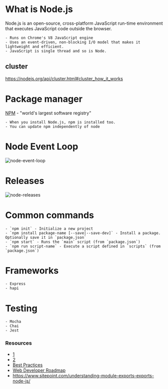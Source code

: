 # What is Node.js
Node.js is an open-source, cross-platform JavaScript run-time environment that executes JavaScript code outside the browser.

	- Runs on Chrome's V8 JavaScript engine
	- Uses an event-driven, non-blocking I/O model that makes it lightweight and efficient.
	- JavaScript is single thread and so is Node.

## cluster
https://nodejs.org/api/cluster.html#cluster_how_it_works

# Package manager
[NPM](https://www.npmjs.com/)	- "world's largest software registry"

	- When you install Node.js, npm is installed too. 
	- You can update npm independently of node


# Node Event Loop
![node-event-loop](https://cdn-images-1.medium.com/max/2000/1*fBOm10njasRdooZsSHXkGw.png)

# Releases
![node-releases](https://raw.githubusercontent.com/nodejs/Release/master/schedule.png)

# Common commands

	- `npm init` - Initialize a new project
	- `npm install package-name [--save|--save-dev]` - Install a package. Optionally save it in `package.json`
	- `npm start` - Runs the `main` script (from `package.json`)
	- `npm run script-name` - Execute a script defined in `scripts` (from `package.json`)

# Frameworks

	- Express
	- hapi

# Testing

	- Mocha
	- Chai
	- Jest

### Resources 
- [1](https://codeburst.io/the-only-nodejs-introduction-youll-ever-need-d969a47ef219)
- [2](https://medium.freecodecamp.org/what-exactly-is-node-js-ae36e97449f5)
- [Best Practices](https://devcenter.heroku.com/articles/node-best-practices#use-a-smart-npmrc)
- [Web Developer Roadmap](https://codeburst.io/the-2018-web-developer-roadmap-826b1b806e8d)
- https://www.sitepoint.com/understanding-module-exports-exports-node-js/

